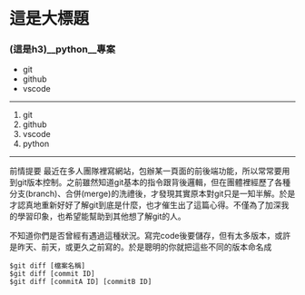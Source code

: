 # 這是大標題
### (這是h3)__python__專案

- git
- github
- vscode

---

1. git
2. github
3. vscode
4. python

---



前情提要
最近在多人團隊裡寫網站，包辦某一頁面的前後端功能，所以常常要用到git版本控制。之前雖然知道git基本的指令跟背後邏輯，但在團體裡經歷了各種分支(branch)、合併(merge)的洗禮後，才發現其實原本對git只是一知半解。於是才認真地重新好好了解git到底是什麼，也才催生出了這篇心得。不僅為了加深我的學習印象，也希望能幫助到其他想了解git的人。

不知道你們是否曾經有遇過這種狀況。寫完code後要儲存，但有太多版本，或許是昨天、前天，或更久之前寫的。於是聰明的你就把這些不同的版本命名成

```git
$git diff [檔案名稱]
$git diff [commit ID]
$git diff [commitA ID] [commitB ID]
```
